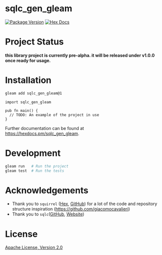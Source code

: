 # sqlc_gen_gleam

[![Package Version](https://img.shields.io/hexpm/v/sqlc_gen_gleam)](https://hex.pm/packages/sqlc_gen_gleam)
[![Hex Docs](https://img.shields.io/badge/hex-docs-ffaff3)](https://hexdocs.pm/sqlc_gen_gleam/)

# Project Status

**this library project is currently pre-alpha. it will be released under v1.0.0 once ready for usage.**

# Installation

```sh
gleam add sqlc_gen_gleam@1
```
```gleam
import sqlc_gen_gleam

pub fn main() {
  // TODO: An example of the project in use
}
```

Further documentation can be found at <https://hexdocs.pm/sqlc_gen_gleam>.

# Development

```sh
gleam run   # Run the project
gleam test  # Run the tests
```

# Acknowledgements
- Thank you to `squirrel` ([Hex](https://hex.pm/packages/squirrel), [GitHub](https://github.com/giacomocavalieri/squirrel)) for a lot of the code and repository structure inspiration (https://github.com/giacomocavalieri)
- Thank you to `sqlc`([GitHub](https://github.com/sqlc-dev/sqlc), [Website](https://sqlc.dev/))

# License
[Apache License, Version 2.0](./LICENSE)
